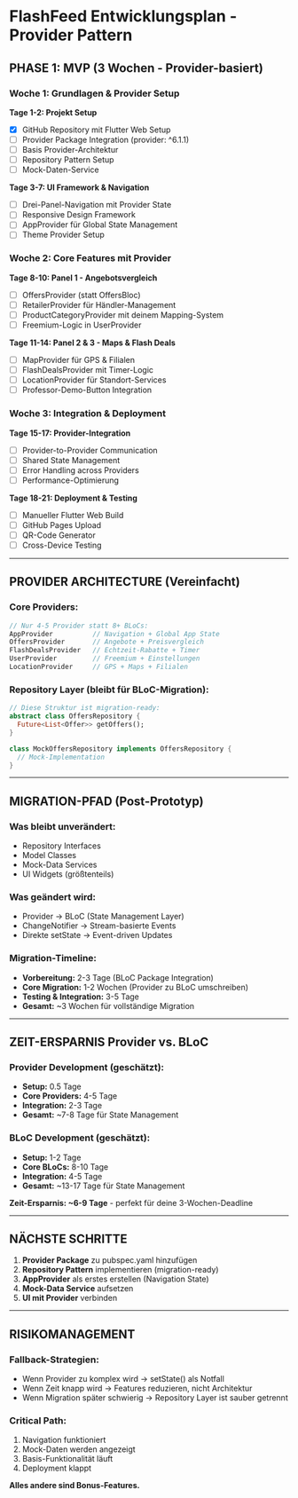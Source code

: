 # FlashFeed Entwicklungsplan - Provider Pattern

## PHASE 1: MVP (3 Wochen - Provider-basiert)

### Woche 1: Grundlagen & Provider Setup
**Tage 1-2: Projekt Setup**
- [x] GitHub Repository mit Flutter Web Setup
- [ ] Provider Package Integration (provider: ^6.1.1)
- [ ] Basis Provider-Architektur
- [ ] Repository Pattern Setup
- [ ] Mock-Daten-Service

**Tage 3-7: UI Framework & Navigation**  
- [ ] Drei-Panel-Navigation mit Provider State
- [ ] Responsive Design Framework
- [ ] AppProvider für Global State Management
- [ ] Theme Provider Setup

### Woche 2: Core Features mit Provider
**Tage 8-10: Panel 1 - Angebotsvergleich**
- [ ] OffersProvider (statt OffersBloc)
- [ ] RetailerProvider für Händler-Management
- [ ] ProductCategoryProvider mit deinem Mapping-System
- [ ] Freemium-Logic in UserProvider

**Tage 11-14: Panel 2 & 3 - Maps & Flash Deals**
- [ ] MapProvider für GPS & Filialen
- [ ] FlashDealsProvider mit Timer-Logic
- [ ] LocationProvider für Standort-Services
- [ ] Professor-Demo-Button Integration

### Woche 3: Integration & Deployment
**Tage 15-17: Provider-Integration**
- [ ] Provider-to-Provider Communication
- [ ] Shared State Management
- [ ] Error Handling across Providers
- [ ] Performance-Optimierung

**Tage 18-21: Deployment & Testing**
- [ ] Manueller Flutter Web Build
- [ ] GitHub Pages Upload
- [ ] QR-Code Generator
- [ ] Cross-Device Testing

---

## PROVIDER ARCHITECTURE (Vereinfacht)

### Core Providers:
```dart
// Nur 4-5 Provider statt 8+ BLoCs:
AppProvider          // Navigation + Global App State
OffersProvider       // Angebote + Preisvergleich
FlashDealsProvider   // Echtzeit-Rabatte + Timer
UserProvider         // Freemium + Einstellungen
LocationProvider     // GPS + Maps + Filialen
```

### Repository Layer (bleibt für BLoC-Migration):
```dart
// Diese Struktur ist migration-ready:
abstract class OffersRepository {
  Future<List<Offer>> getOffers();
}

class MockOffersRepository implements OffersRepository {
  // Mock-Implementation
}
```

---

## MIGRATION-PFAD (Post-Prototyp)

### Was bleibt unverändert:
- Repository Interfaces
- Model Classes  
- Mock-Data Services
- UI Widgets (größtenteils)

### Was geändert wird:
- Provider → BLoC (State Management Layer)
- ChangeNotifier → Stream-basierte Events
- Direkte setState → Event-driven Updates

### Migration-Timeline:
- **Vorbereitung:** 2-3 Tage (BLoC Package Integration)
- **Core Migration:** 1-2 Wochen (Provider zu BLoC umschreiben)
- **Testing & Integration:** 3-5 Tage
- **Gesamt:** ~3 Wochen für vollständige Migration

---

## ZEIT-ERSPARNIS Provider vs. BLoC

### Provider Development (geschätzt):
- **Setup:** 0.5 Tage
- **Core Providers:** 4-5 Tage  
- **Integration:** 2-3 Tage
- **Gesamt:** ~7-8 Tage für State Management

### BLoC Development (geschätzt):
- **Setup:** 1-2 Tage
- **Core BLoCs:** 8-10 Tage
- **Integration:** 4-5 Tage  
- **Gesamt:** ~13-17 Tage für State Management

**Zeit-Ersparnis: ~6-9 Tage** - perfekt für deine 3-Wochen-Deadline

---

## NÄCHSTE SCHRITTE

1. **Provider Package** zu pubspec.yaml hinzufügen
2. **Repository Pattern** implementieren (migration-ready)
3. **AppProvider** als erstes erstellen (Navigation State)
4. **Mock-Data Service** aufsetzen
5. **UI mit Provider** verbinden

---

## RISIKOMANAGEMENT

### Fallback-Strategien:
- Wenn Provider zu komplex wird → setState() als Notfall
- Wenn Zeit knapp wird → Features reduzieren, nicht Architektur
- Wenn Migration später schwierig → Repository Layer ist sauber getrennt

### Critical Path:
1. Navigation funktioniert
2. Mock-Daten werden angezeigt
3. Basis-Funktionalität läuft
4. Deployment klappt

**Alles andere sind Bonus-Features.**
